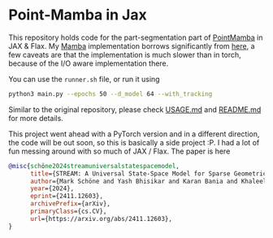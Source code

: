 # Point-Mamba in Jax

This repository holds code for the part-segmentation part of [PointMamba](https://github.com/LMD0311/PointMamba) in JAX & Flax. My [Mamba](https://arxiv.org/abs/2312.00752) implementation borrows significantly from [here](https://github.com/radarFudan/mamba-minimal-jax), a few caveats are that the implementation is much slower than in torch, because of the I/O aware implementation there.

You can use the `runner.sh` file, or run it using
```bash
python3 main.py --epochs 50 --d_model 64 --with_tracking
```

Similar to the original repository, please check [USAGE.md](USAGE.md) and [README.md](README.md) for more details.

This project went ahead with a PyTorch version and in a different direction, the code will be out soon, so this is basically a side project :P.
I had a lot of fun messing around with so much of JAX / Flax.
The paper is here
```bibtex
@misc{schöne2024streamuniversalstatespacemodel,
      title={STREAM: A Universal State-Space Model for Sparse Geometric Data}, 
      author={Mark Schöne and Yash Bhisikar and Karan Bania and Khaleelulla Khan Nazeer and Christian Mayr and Anand Subramoney and David Kappel},
      year={2024},
      eprint={2411.12603},
      archivePrefix={arXiv},
      primaryClass={cs.CV},
      url={https://arxiv.org/abs/2411.12603}, 
}
```